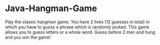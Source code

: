 # Java-Hangman-Game
Play the classic hangman game. You have 2 lives (12 guesses in total) in which you have to guess a phrase which is randomly picked. This game allows you to guess letters or a whole word. Guess before 2 men and hung and you win the game!

 
